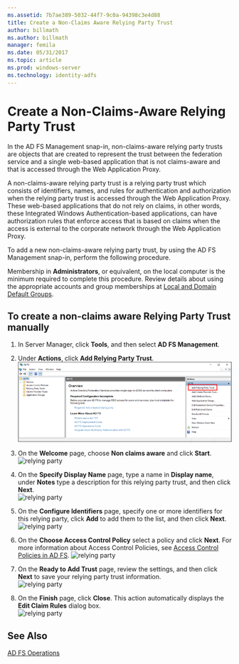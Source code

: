 ```yaml
---
ms.assetid: 7b7ae389-5032-44f7-9c0a-94398c3e4d88
title: Create a Non-Claims Aware Relying Party Trust
author: billmath
ms.author: billmath
manager: femila
ms.date: 05/31/2017
ms.topic: article
ms.prod: windows-server
ms.technology: identity-adfs
---
```



# Create a Non-Claims-Aware Relying Party Trust


In the AD FS Management snap\-in, non\-claims\-aware relying party trusts are objects that are created to represent the trust between the federation service and a single web\-based application that is not claims\-aware and that is accessed through the Web Application Proxy.  
  
A non\-claims\-aware relying party trust is a relying party trust which consists of identifiers, names, and rules for authentication and authorization when the relying party trust is accessed through the Web Application Proxy. These web\-based applications that do not rely on claims, in other words, these Integrated Windows Authentication\-based applications, can have authorization rules that enforce access that is based on claims when the access is external to the corporate network through the Web Application Proxy.  
  
To add a new non\-claims\-aware relying party trust, by using the AD FS Management snap\-in, perform the following procedure.  
  
Membership in **Administrators**, or equivalent, on the local computer is the minimum required to complete this procedure.  Review details about using the appropriate accounts and group memberships at [Local and Domain Default Groups](https://go.microsoft.com/fwlink/?LinkId=83477).   
  
## To create a non-claims aware Relying Party Trust manually 
1. In Server Manager, click **Tools**, and then select **AD FS Management**.  
  
2.  Under **Actions**, click **Add Relying Party Trust**.  
![relying party](media/Create-a-Relying-Party-Trust/addtrust1.PNG)   

3.  On the **Welcome** page, choose **Non claims aware** and click **Start**.  
![relying party](media/Create-a-Non-Claims-Aware-Relying-Party-Trust/addnon1.PNG) 
  
4.  On the **Specify Display Name** page, type a name in **Display name**, under **Notes** type a description for this relying party trust, and then click **Next**.  
![relying party](media/Create-a-Non-Claims-Aware-Relying-Party-Trust/addnon2.PNG)

5. On the **Configure Identifiers** page, specify one or more identifiers for this relying party, click **Add** to add them to the list, and then click **Next**.  
![relying party](media/Create-a-Non-Claims-Aware-Relying-Party-Trust/addnon3.PNG)

6.  On the **Choose Access Control Policy** select a policy and click **Next**.  For more information about Access Control Policies, see [Access Control Policies in AD FS](Access-Control-Policies-in-AD-FS.md). 
![relying party](media/Create-a-Non-Claims-Aware-Relying-Party-Trust/addnon4.PNG)

7. On the **Ready to Add Trust** page, review the settings, and then click **Next** to save your relying party trust information.  
   ![relying party](media/Create-a-Non-Claims-Aware-Relying-Party-Trust/addnon5.PNG) 

8. On the **Finish** page, click **Close**. This action automatically displays the **Edit Claim Rules** dialog box.  
![relying party](media/Create-a-Non-Claims-Aware-Relying-Party-Trust/addnon6.PNG)  
  
## See Also  
[AD FS Operations](../../ad-fs/AD-FS-2016-Operations.md) 
